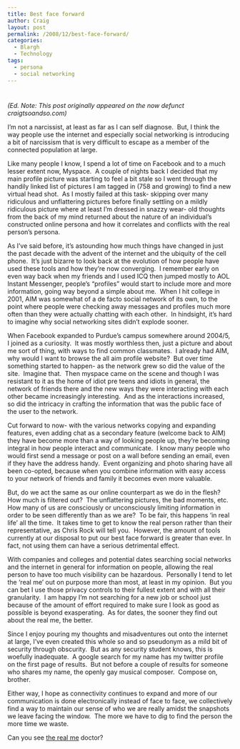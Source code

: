 ```yaml
---
title: Best face forward
author: Craig
layout: post
permalink: /2008/12/best-face-forward/
categories:
  - Blargh
  - Technology
tags:
  - persona
  - social networking
---
```

# 
*(Ed. Note: This post originally appeared on the now defunct craigtsoandso.com)*

I’m not a narcissist, at least as far as I can self diagnose.  But, I think the way people use the internet and especially social networking is introducing a bit of narcissism that is very difficult to escape as a member of the connected population at large.

Like many people I know, I spend a lot of time on Facebook and to a much lesser extent now, Myspace.  A couple of nights back I decided that my main profile picture was starting to feel a bit stale so I went through the handily linked list of pictures I am tagged in (758 and growing) to find a new virtual head shot.  As I mostly failed at this task- skipping over many ridiculous and unflattering pictures before finally settling on a mildly ridiculous picture where at least I’m dressed in snazzy wear- old thoughts from the back of my mind returned about the nature of an individual’s constructed online persona and how it correlates and conflicts with the real person’s persona.

As I’ve said before, it’s astounding how much things have changed in just the past decade with the advent of the internet and the ubiquity of the cell phone.  It’s just bizarre to look back at the evolution of how people have used these tools and how they’re now converging.  I remember early on even way back when my friends and I used ICQ then jumped mostly to AOL Instant Messenger, people’s “profiles” would start to include more and more information, going way beyond a simple about me.  When I hit college in 2001, AIM was somewhat of a de facto social network of its own, to the point where people were checking away messages and profiles much more often than they were actually chatting with each other.  In hindsight, it’s hard to imagine why social networking sites didn’t explode sooner.

When Facebook expanded to Purdue’s campus somewhere around 2004/5, I joined as a curiosity.  It was mostly worthless then, just a picture and about me sort of thing, with ways to find common classmates.  I already had AIM, why would I want to browse the all aim profile website?  But over time something started to happen- as the network grew so did the value of the site.  Imagine that.  Then myspace came on the scene and though I was resistant to it as the home of idiot pre teens and idiots in general, the network of friends there and the new ways they were interacting with each other became increasingly interesting.  And as the interactions increased, so did the intricacy in crafting the information that was the public face of the user to the network.

Cut forward to now- with the various networks copying and expanding features, even adding chat as a secondary feature (welcome back to AIM) they have become more than a way of looking people up, they’re becoming integral in how people interact and communicate.  I know many people who would first send a message or post on a wall before sending an email, even if they have the address handy.  Event organizing and photo sharing have all been co-opted, because when you combine information with easy access to your network of friends and family it becomes even more valuable.

But, do we act the same as our online counterpart as we do in the flesh?  How much is filtered out?  The unflattering pictures, the bad moments, etc.  How many of us are consciously or unconsciously limiting information in order to be seen differently than as we are?  To be fair, this happens ‘in real life’ all the time.  It takes time to get to know the real person rather than their representative, as Chris Rock will tell you.  However, the amount of tools currently at our disposal to put our best face forward is greater than ever. In fact, not using them can have a serious detrimental effect.

With companies and colleges and potential dates searching social networks and the internet in general for information on people, allowing the real person to have too much visibility can be hazardous.  Personally I tend to let the ‘real me’ out on purpose more than most, at least in my opinion.  But you can bet I use those privacy controls to their fullest extent and with all their granularity.  I am happy I’m not searching for a new job or school just because of the amount of effort required to make sure I look as good as possible is beyond exasperating.  As for dates, the sooner they find out about the real me, the better.

Since I enjoy pouring my thoughts and misadventures out onto the internet at large, I’ve even created this whole so and so pseudonym as a mild bit of security through obscurity.  But as any security student knows, this is woefully inadequate.  A google search for my name has my twitter profile on the first page of results.  But not before a couple of results for someone who shares my name, the openly gay musical composer.  Compose on, brother.

Either way, I hope as connectivity continues to expand and more of our communication is done electronically instead of face to face, we collectively find a way to maintain our sense of who we are really amidst the snapshots we leave facing the window.  The more we have to dig to find the person the more time we waste.

Can you see [the real me](http://www.youtube.com/watch?v=pohhMx9EdNc) doctor?